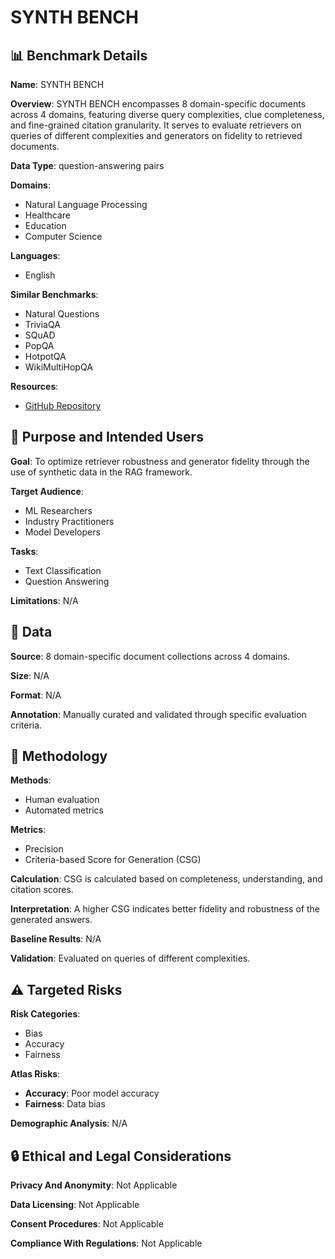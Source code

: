 # SYNTH BENCH

## 📊 Benchmark Details

**Name**: SYNTH BENCH

**Overview**: SYNTH BENCH encompasses 8 domain-specific documents across 4 domains, featuring diverse query complexities, clue completeness, and fine-grained citation granularity. It serves to evaluate retrievers on queries of different complexities and generators on fidelity to retrieved documents.

**Data Type**: question-answering pairs

**Domains**:
- Natural Language Processing
- Healthcare
- Education
- Computer Science

**Languages**:
- English

**Similar Benchmarks**:
- Natural Questions
- TriviaQA
- SQuAD
- PopQA
- HotpotQA
- WikiMultiHopQA

**Resources**:
- [GitHub Repository](https://github.com/EachSheep/RAGSynth)

## 🎯 Purpose and Intended Users

**Goal**: To optimize retriever robustness and generator fidelity through the use of synthetic data in the RAG framework.

**Target Audience**:
- ML Researchers
- Industry Practitioners
- Model Developers

**Tasks**:
- Text Classification
- Question Answering

**Limitations**: N/A

## 💾 Data

**Source**: 8 domain-specific document collections across 4 domains.

**Size**: N/A

**Format**: N/A

**Annotation**: Manually curated and validated through specific evaluation criteria.

## 🔬 Methodology

**Methods**:
- Human evaluation
- Automated metrics

**Metrics**:
- Precision
- Criteria-based Score for Generation (CSG)

**Calculation**: CSG is calculated based on completeness, understanding, and citation scores.

**Interpretation**: A higher CSG indicates better fidelity and robustness of the generated answers.

**Baseline Results**: N/A

**Validation**: Evaluated on queries of different complexities.

## ⚠️ Targeted Risks

**Risk Categories**:
- Bias
- Accuracy
- Fairness

**Atlas Risks**:
- **Accuracy**: Poor model accuracy
- **Fairness**: Data bias

**Demographic Analysis**: N/A

## 🔒 Ethical and Legal Considerations

**Privacy And Anonymity**: Not Applicable

**Data Licensing**: Not Applicable

**Consent Procedures**: Not Applicable

**Compliance With Regulations**: Not Applicable
